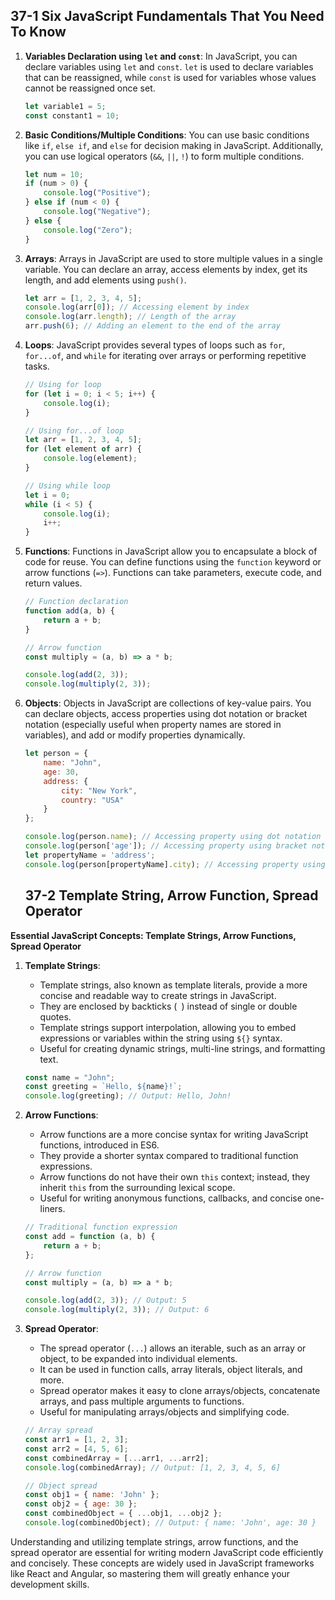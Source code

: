## 37-1 Six JavaScript Fundamentals That You Need To Know

1. **Variables Declaration using `let` and `const`**: In JavaScript, you can declare variables using `let` and `const`. `let` is used to declare variables that can be reassigned, while `const` is used for variables whose values cannot be reassigned once set.

   ```javascript
   let variable1 = 5;
   const constant1 = 10;
   ```

2. **Basic Conditions/Multiple Conditions**: You can use basic conditions like `if`, `else if`, and `else` for decision making in JavaScript. Additionally, you can use logical operators (`&&`, `||`, `!`) to form multiple conditions.

   ```javascript
   let num = 10;
   if (num > 0) {
       console.log("Positive");
   } else if (num < 0) {
       console.log("Negative");
   } else {
       console.log("Zero");
   }
   ```

3. **Arrays**: Arrays in JavaScript are used to store multiple values in a single variable. You can declare an array, access elements by index, get its length, and add elements using `push()`.

   ```javascript
   let arr = [1, 2, 3, 4, 5];
   console.log(arr[0]); // Accessing element by index
   console.log(arr.length); // Length of the array
   arr.push(6); // Adding an element to the end of the array
   ```

4. **Loops**: JavaScript provides several types of loops such as `for`, `for...of`, and `while` for iterating over arrays or performing repetitive tasks.

   ```javascript
   // Using for loop
   for (let i = 0; i < 5; i++) {
       console.log(i);
   }

   // Using for...of loop
   let arr = [1, 2, 3, 4, 5];
   for (let element of arr) {
       console.log(element);
   }

   // Using while loop
   let i = 0;
   while (i < 5) {
       console.log(i);
       i++;
   }
   ```

5. **Functions**: Functions in JavaScript allow you to encapsulate a block of code for reuse. You can define functions using the `function` keyword or arrow functions (`=>`). Functions can take parameters, execute code, and return values.

   ```javascript
   // Function declaration
   function add(a, b) {
       return a + b;
   }

   // Arrow function
   const multiply = (a, b) => a * b;

   console.log(add(2, 3));
   console.log(multiply(2, 3));
   ```

6. **Objects**: Objects in JavaScript are collections of key-value pairs. You can declare objects, access properties using dot notation or bracket notation (especially useful when property names are stored in variables), and add or modify properties dynamically.

   ```javascript
   let person = {
       name: "John",
       age: 30,
       address: {
           city: "New York",
           country: "USA"
       }
   };

   console.log(person.name); // Accessing property using dot notation
   console.log(person['age']); // Accessing property using bracket notation
   let propertyName = 'address';
   console.log(person[propertyName].city); // Accessing property using variable
   ```

   ## 37-2 Template String, Arrow Function, Spread Operator

**Essential JavaScript Concepts: Template Strings, Arrow Functions, Spread Operator**

1. **Template Strings**:
   - Template strings, also known as template literals, provide a more concise and readable way to create strings in JavaScript.
   - They are enclosed by backticks (` `) instead of single or double quotes.
   - Template strings support interpolation, allowing you to embed expressions or variables within the string using `${}` syntax.
   - Useful for creating dynamic strings, multi-line strings, and formatting text.

   ```javascript
   const name = "John";
   const greeting = `Hello, ${name}!`;
   console.log(greeting); // Output: Hello, John!
   ```

2. **Arrow Functions**:
   - Arrow functions are a more concise syntax for writing JavaScript functions, introduced in ES6.
   - They provide a shorter syntax compared to traditional function expressions.
   - Arrow functions do not have their own `this` context; instead, they inherit `this` from the surrounding lexical scope.
   - Useful for writing anonymous functions, callbacks, and concise one-liners.

   ```javascript
   // Traditional function expression
   const add = function (a, b) {
       return a + b;
   };

   // Arrow function
   const multiply = (a, b) => a * b;

   console.log(add(2, 3)); // Output: 5
   console.log(multiply(2, 3)); // Output: 6
   ```

3. **Spread Operator**:
   - The spread operator (`...`) allows an iterable, such as an array or object, to be expanded into individual elements.
   - It can be used in function calls, array literals, object literals, and more.
   - Spread operator makes it easy to clone arrays/objects, concatenate arrays, and pass multiple arguments to functions.
   - Useful for manipulating arrays/objects and simplifying code.

   ```javascript
   // Array spread
   const arr1 = [1, 2, 3];
   const arr2 = [4, 5, 6];
   const combinedArray = [...arr1, ...arr2];
   console.log(combinedArray); // Output: [1, 2, 3, 4, 5, 6]

   // Object spread
   const obj1 = { name: 'John' };
   const obj2 = { age: 30 };
   const combinedObject = { ...obj1, ...obj2 };
   console.log(combinedObject); // Output: { name: 'John', age: 30 }
   ```

Understanding and utilizing template strings, arrow functions, and the spread operator are essential for writing modern JavaScript code efficiently and concisely. These concepts are widely used in JavaScript frameworks like React and Angular, so mastering them will greatly enhance your development skills.

